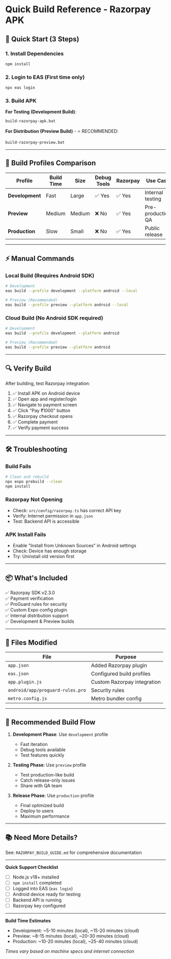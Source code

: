 # Quick Build Reference - Razorpay APK

## 🚀 Quick Start (3 Steps)

### 1. Install Dependencies
```bash
npm install
```

### 2. Login to EAS (First time only)
```bash
npx eas login
```

### 3. Build APK

**For Testing (Development Build)**:
```bash
build-razorpay-apk.bat
```

**For Distribution (Preview Build)** - ⭐ RECOMMENDED:
```bash
build-razorpay-preview.bat
```

---

## 📱 Build Profiles Comparison

| Profile | Build Time | Size | Debug Tools | Razorpay | Use Case |
|---------|-----------|------|-------------|----------|----------|
| **Development** | Fast | Large | ✅ Yes | ✅ Yes | Internal testing |
| **Preview** | Medium | Medium | ❌ No | ✅ Yes | Pre-production QA |
| **Production** | Slow | Small | ❌ No | ✅ Yes | Public release |

---

## ⚡ Manual Commands

### Local Build (Requires Android SDK)
```bash
# Development
eas build --profile development --platform android --local

# Preview (Recommended)
eas build --profile preview --platform android --local
```

### Cloud Build (No Android SDK required)
```bash
# Development
eas build --profile development --platform android

# Preview (Recommended)
eas build --profile preview --platform android
```

---

## 🔍 Verify Build

After building, test Razorpay integration:

1. ✅ Install APK on Android device
2. ✅ Open app and register/login
3. ✅ Navigate to payment screen
4. ✅ Click "Pay ₹1000" button
5. ✅ Razorpay checkout opens
6. ✅ Complete payment
7. ✅ Verify payment success

---

## 🛠️ Troubleshooting

### Build Fails
```bash
# Clean and rebuild
npx expo prebuild --clean
npm install
```

### Razorpay Not Opening
- Check: `src/config/razorpay.ts` has correct API key
- Verify: Internet permission in `app.json`
- Test: Backend API is accessible

### APK Install Fails
- Enable "Install from Unknown Sources" in Android settings
- Check: Device has enough storage
- Try: Uninstall old version first

---

## 📦 What's Included

✅ Razorpay SDK v2.3.0  
✅ Payment verification  
✅ ProGuard rules for security  
✅ Custom Expo config plugin  
✅ Internal distribution support  
✅ Development & Preview builds  

---

## 📝 Files Modified

| File | Purpose |
|------|---------|
| `app.json` | Added Razorpay plugin |
| `eas.json` | Configured build profiles |
| `app.plugin.js` | Custom Razorpay integration |
| `android/app/proguard-rules.pro` | Security rules |
| `metro.config.js` | Metro bundler config |

---

## 🎯 Recommended Build Flow

1. **Development Phase**: Use `development` profile
   - Fast iteration
   - Debug tools available
   - Test features quickly

2. **Testing Phase**: Use `preview` profile
   - Test production-like build
   - Catch release-only issues
   - Share with QA team

3. **Release Phase**: Use `production` profile
   - Final optimized build
   - Deploy to users
   - Maximum performance

---

## 📚 Need More Details?

See: `RAZORPAY_BUILD_GUIDE.md` for comprehensive documentation

---

**Quick Support Checklist**

- [ ] Node.js v18+ installed
- [ ] `npm install` completed
- [ ] Logged into EAS (`eas login`)
- [ ] Android device ready for testing
- [ ] Backend API is running
- [ ] Razorpay key configured

---

**Build Time Estimates**

- Development: ~5-10 minutes (local), ~15-20 minutes (cloud)
- Preview: ~8-15 minutes (local), ~20-30 minutes (cloud)
- Production: ~10-20 minutes (local), ~25-40 minutes (cloud)

*Times vary based on machine specs and internet connection*

